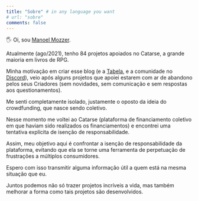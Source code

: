 ```yaml
---
title: "Sobre" # in any language you want
# url: "sobre"
comments: false
---
```


🖐 Oi, sou [Manoel Mozzer](https://www.catarse.me/pt/users/662134).

Atualmente (ago/2021), tenho 84 projetos apoiados no Catarse, a grande maioria em livros de RPG.

Minha motivação em criar esse blog (e a [Tabela](/tabela.html), e a comunidade no [Discord](https://discord.gg/sbTRKnbbdf)), veio após alguns projetos que apoiei estarem com ar de abandono pelos seus Criadores (sem novidades, sem comunicação e sem respostas aos questionamentos).

Me senti completamente isolado, justamente o oposto da ideia do crowdfunding, que nasce sendo coletivo.

Nesse momento me voltei ao Catarse (plataforma de financiamento coletivo em que haviam sido realizados os financiamentos) e encontrei uma tentativa explícita de isenção de responsabilidade.

Assim, meu objetivo aqui é confrontar a isenção de responsabilidade da plataforma, evitando que ela se torne uma ferramenta de perpetuação de frustrações a múltiplos consumidores.

Espero com isso transmitir alguma informação útil a quem está na mesma situação que eu.

Juntos podemos não só trazer projetos incríveis a vida, mas também melhorar a forma como tais projetos são desenvolvidos.